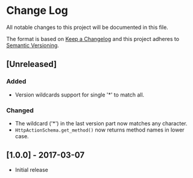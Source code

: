 # Change Log
All notable changes to this project will be documented in this file.

The format is based on [Keep a Changelog](http://keepachangelog.com/)
and this project adheres to [Semantic Versioning](http://semver.org/).

## [Unreleased]
### Added
- Version wildcards support for single '*' to match all.

### Changed
- The wildcard ('*') in the last version part now matches any character.
- `HttpActionSchema.get_method()` now returns method names in lower case.

## [1.0.0] - 2017-03-07
- Initial release
